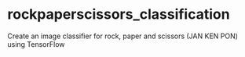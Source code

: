 # rockpaperscissors_classification
Create an image classifier for rock, paper and scissors (JAN KEN PON) using TensorFlow
